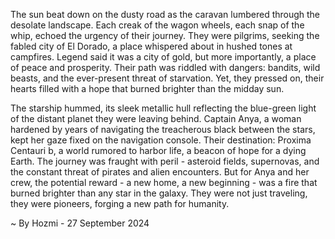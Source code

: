 
The sun beat down on the dusty road as the caravan lumbered through the desolate landscape.  Each creak of the wagon wheels, each snap of the whip, echoed the urgency of their journey.  They were pilgrims, seeking the fabled city of El Dorado, a place whispered about in hushed tones at campfires.  Legend said it was a city of gold, but more importantly, a place of peace and prosperity.  Their path was riddled with dangers: bandits, wild beasts, and the ever-present threat of starvation.  Yet, they pressed on, their hearts filled with a hope that burned brighter than the midday sun.

The starship hummed, its sleek metallic hull reflecting the blue-green light of the distant planet they were leaving behind.  Captain Anya, a woman hardened by years of navigating the treacherous black between the stars, kept her gaze fixed on the navigation console.  Their destination: Proxima Centauri b, a world rumored to harbor life, a beacon of hope for a dying Earth.  The journey was fraught with peril -  asteroid fields, supernovas, and the constant threat of pirates and alien encounters.  But for Anya and her crew, the potential reward - a new home, a new beginning - was a fire that burned brighter than any star in the galaxy.  They were not just traveling, they were pioneers, forging a new path for humanity. 

~ By Hozmi - 27 September 2024
